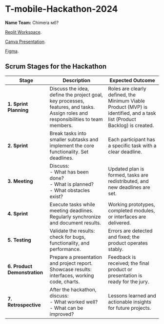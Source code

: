 # T-mobile-Hackathon-2024

**Name Team:** Chimera мб?

[Replit Workspace](https://replit.com/join/mafnornexg-dmytro-varich).

[Canva Presentation](https://www.canva.com/design/DAGWwGYgXnI/4x_2s_kDGZGT8e9IxIRUrQ/edit?utm_content=DAGWwGYgXnI&utm_campaign=designshare&utm_medium=link2&utm_source=sharebutton).

[Figma](https://www.figma.com/design/cnubVCDshnbVBriQsz6WBJ/T-mobile_Hackathon_2024?t=CEaLtgpMMKNW3q78-1).

## Scrum Stages for the Hackathon

| **Stage**                   | **Description**                                                                                   | **Expected Outcome**                                                                 |
|-----------------------------|---------------------------------------------------------------------------------------------------|------------------------------------------------------------------------------------|
| **1. Sprint Planning**      | Discuss the idea, define the project goal, key processes, features, and tasks. Assign roles and responsibilities to team members. | Roles are clearly defined, the Minimum Viable Product (MVP) is identified, and a task list (Product Backlog) is created. |
| **2. Sprint**               | Break tasks into smaller subtasks and implement the core functionality. Set deadlines.            | Each participant has a specific task with a clear deadline.                       |
| **3. Meeting**              | Discuss: <br> - What has been done? <br> - What is planned? <br> - What obstacles exist?          | Updated plan is formed, tasks are redistributed, and new deadlines are set.       |
| **4. Sprint**               | Execute tasks while meeting deadlines. Regularly synchronize and document results.                | Working prototypes, completed modules, or interfaces are delivered.               |
| **5. Testing**              | Validate the results: check for bugs, functionality, and performance.                             | Errors are detected and fixed; the product operates stably.                       |
| **6. Product Demonstration** | Prepare a presentation and project report. Showcase results: interfaces, working code, charts.    | Feedback is received; the final product or presentation is ready for the jury.    |
| **7. Retrospective**        | After the hackathon, discuss: <br> - What worked well? <br> - What can be improved?               | Lessons learned and actionable insights for future projects.                      |
